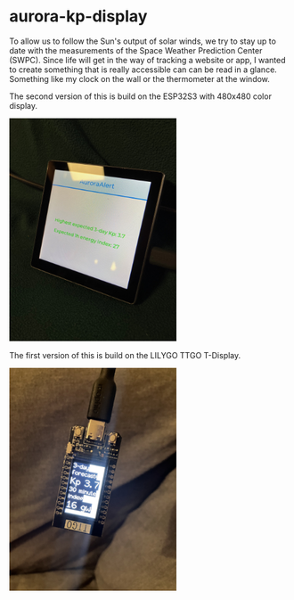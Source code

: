 # aurora-kp-display

To allow us to follow the Sun's output of solar winds, we try to stay up to date with the measurements
of the Space Weather Prediction Center (SWPC). Since life will get in the way of tracking a website or
app, I wanted to create something that is really accessible can can be read in a glance. Something like
my clock on the wall or the thermometer at the window.

The second version of this is build on the ESP32S3 with 480x480 color display.
  
<img src="pics/esp32s3.jpg" width="300">

The first version of this is build on the LILYGO TTGO T-Display.
  
<img src="pics/ttgo.jpg" width="300">
